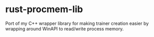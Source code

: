 # rust-procmem-lib
Port of my C++ wrapper library for making trainer creation easier by wrapping around WinAPI to read/write process memory.

